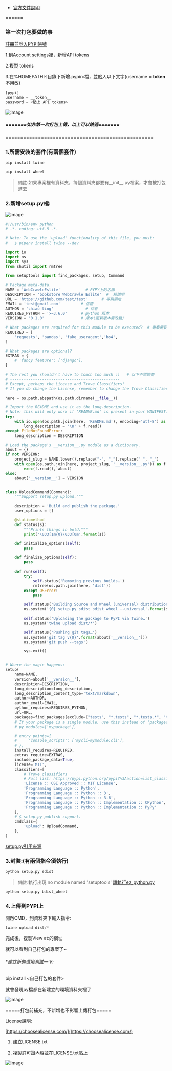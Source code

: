 * [官方文件說明](https://packaging.python.org/guides/distributing-packages-using-setuptools/)

======

### 第一次打包要做的事

[註冊並登入PYPI帳號](https://pypi.org/account/register/)

1.到Account settings裡，新增API tokens

2.複製 tokens

3.在%HOMEPATH%目錄下新增.pypirc檔，並貼入以下文字(username = __token__  不用改)
```python
[pypi]
username = __token__
password = <貼上 API tokens>
```
![image](https://github.com/u3814520/u3814520.github.io/blob/main/images/post/1016.png)

##### =======如非第一次打包上傳，以上可以跳過=======

==================================================

### 1.所需安裝的套件(有兩個套件)

```python
pip install twine
```

```python
pip install wheel
```

> 備註:如果專案裡有資料夾，每個資料夾都要有\_\_init__.py檔案，才會被打包進去

### 2.新增setup.py檔:

![image](https://github.com/u3814520/u3814520.github.io/blob/main/images/post/1016-2.png)

```python
#!/usr/bin/env python
# -*- coding: utf-8 -*-

# Note: To use the 'upload' functionality of this file, you must:
#   $ pipenv install twine --dev

import io
import os
import sys
from shutil import rmtree

from setuptools import find_packages, setup, Command

# Package meta-data.
NAME = 'WebCrawleEslite'           # PYPY上的名稱
DESCRIPTION = 'bookstore WebCrawle Eslite'  #  短說明
URL = 'https://github.com/test/test'      # 專案網址
EMAIL = 'test@gmail.com'         # 信箱
AUTHOR = 'chiao ting'              # 作者
REQUIRES_PYTHON = '>=3.6.0'      # python 版本
VERSION = '0.1.0'                # 版本(更新版本需改變)

# What packages are required for this module to be executed?  # 專案需要哪些套件
REQUIRED = [
    'requests', 'pandas', 'fake_useragent','bs4',
]

# What packages are optional?
EXTRAS = {
    # 'fancy feature': ['django'],
}

# The rest you shouldn't have to touch too much :)   # 以下不需調整
# ------------------------------------------------
# Except, perhaps the License and Trove Classifiers!
# If you do change the License, remember to change the Trove Classifier for that!

here = os.path.abspath(os.path.dirname(__file__))

# Import the README and use it as the long-description.
# Note: this will only work if 'README.md' is present in your MANIFEST.in file!
try:
    with io.open(os.path.join(here, 'README.md'), encoding='utf-8') as f:     # 有需要長版說明可以寫在README.md
        long_description = '\n' + f.read()
except FileNotFoundError:
    long_description = DESCRIPTION

# Load the package's __version__.py module as a dictionary.
about = {}
if not VERSION:
    project_slug = NAME.lower().replace("-", "_").replace(" ", "_")
    with open(os.path.join(here, project_slug, '__version__.py')) as f:
        exec(f.read(), about)
else:
    about['__version__'] = VERSION


class UploadCommand(Command):
    """Support setup.py upload."""

    description = 'Build and publish the package.'
    user_options = []

    @staticmethod
    def status(s):
        """Prints things in bold."""
        print('\033[1m{0}\033[0m'.format(s))

    def initialize_options(self):
        pass

    def finalize_options(self):
        pass

    def run(self):
        try:
            self.status('Removing previous builds…')
            rmtree(os.path.join(here, 'dist'))
        except OSError:
            pass

        self.status('Building Source and Wheel (universal) distribution…')
        os.system('{0} setup.py sdist bdist_wheel --universal'.format(sys.executable))

        self.status('Uploading the package to PyPI via Twine…')
        os.system('twine upload dist/*')

        self.status('Pushing git tags…')
        os.system('git tag v{0}'.format(about['__version__']))
        os.system('git push --tags')

        sys.exit()


# Where the magic happens:
setup(
    name=NAME,
    version=about['__version__'],
    description=DESCRIPTION,
    long_description=long_description,
    long_description_content_type='text/markdown',
    author=AUTHOR,
    author_email=EMAIL,
    python_requires=REQUIRES_PYTHON,
    url=URL,
    packages=find_packages(exclude=["tests", "*.tests", "*.tests.*", "tests.*"]),
    # If your package is a single module, use this instead of 'packages':
    # py_modules=['mypackage'],

    # entry_points={
    #     'console_scripts': ['mycli=mymodule:cli'],
    # },
    install_requires=REQUIRED,
    extras_require=EXTRAS,
    include_package_data=True,
    license='MIT',
    classifiers=[
        # Trove classifiers
        # Full list: https://pypi.python.org/pypi?%3Aaction=list_classifiers
        'License :: OSI Approved :: MIT License',
        'Programming Language :: Python',
        'Programming Language :: Python :: 3',
        'Programming Language :: Python :: 3.6',
        'Programming Language :: Python :: Implementation :: CPython',
        'Programming Language :: Python :: Implementation :: PyPy'
    ],
    # $ setup.py publish support.
    cmdclass={
        'upload': UploadCommand,
    },
)
```
[setup.py引用來源](https://github.com/navdeep-G/setup.py)

### 3.封裝:(有兩個指令須執行)

```python
python setup.py sdist
```
> 備註:執行出現 no module named 'setuptools' 
> [請執行ez_python.py](https://github.com/u3814520/PYPI-Packaging/blob/main/ez_python.py)

```python
python setup.py bdist_wheel
```

### 4.上傳到PYPI上

開啟CMD，到資料夾下輸入指令:

```python
twine upload dist/*
```
完成後，複製View at:的網址

就可以看到自己打包的專案了~


###### *建立新的環境測試一下:

pip install <自己打包的套件>

就會發現py檔都在新建立的環境資料夾裡了

![image](https://github.com/u3814520/u3814520.github.io/blob/main/images/post/1016-1.png)




=====打包前補充，不新增也不影響上傳打包=====

License說明:

[https://choosealicense.com/](https://choosealicense.com/)

1. 建立LICENSE.txt

2. 複製許可證內容並在LICENSE.txt貼上

![image](https://github.com/u3814520/u3814520.github.io/blob/main/images/post/1634395052179.jpg)

